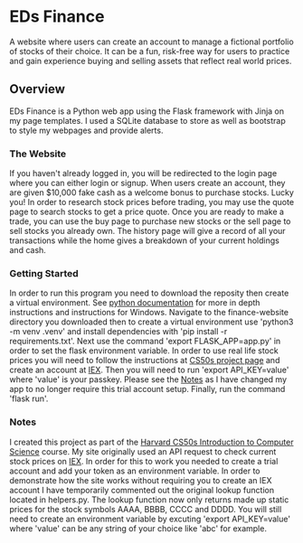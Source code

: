 # EDs Finance
A website where users can create an account to manage a fictional portfolio of stocks of their choice. It can be a fun, risk-free way for users to practice and gain experience buying and selling assets that reflect real world prices.

## Overview
EDs Finance is a Python web app using the Flask framework with Jinja on my page templates. I used a SQLite database to store as well as bootstrap to style my webpages and provide alerts. 

### The Website
If you haven't already logged in, you will be redirected to the login page where you can either login or signup. When users create an account, they are given $10,000 fake cash as a welcome bonus to purchase stocks. Lucky you! In order to research stock prices before trading, you may use the quote page to search stocks to get a price quote. Once you are ready to make a trade, you can use the buy page to purchase new stocks or the sell page to sell stocks you already own. The history page will give a record of all your transactions while the home gives a breakdown of your current holdings and cash.

### Getting Started
In order to run this program you need to download the reposity then create a virtual environment. See [python documentation](https://docs.python.org/3/library/venv.html#creating-virtual-environments) for more in depth instructions and instructions for Windows. Navigate to the finance-website directory you downloaded then to create a virtual environment use 'python3 -m venv .venv' and install dependencies with 'pip install -r requirements.txt'. Next use the command 'export FLASK_APP=app.py' in order to set the flask environment variable. In order to use real life stock prices you will need to follow the instructions at [CS50s project page](https://cs50.harvard.edu/x/2022/psets/9/finance/#configuring) and create an account at [IEX](https://www.iexexchange.io/). Then you will need to run 'export API_KEY=value' where 'value' is your passkey. Please see the [Notes](#notes) as I have changed my app to no longer require this trial account setup. Finally, run the command 'flask run'.

### Notes
I created this project as part of the [Harvard CS50s Introduction to Computer Science](https://cs50.harvard.edu/x/2023/) course. My site originally used an API request to check current stock prices on [IEX](https://www.iexexchange.io/). In order for this to work you needed to create a trial account and add your token as an environment variable. In order to demonstrate how the site works without requiring you to create an IEX account I have temporarily commented out the original lookup function located in helpers.py. The lookup function now only returns made up static prices for the stock symbols AAAA, BBBB, CCCC and DDDD. You will still need to create an environment variable by excuting 'export API_KEY=value' where 'value' can be any string of your choice like 'abc' for example.
